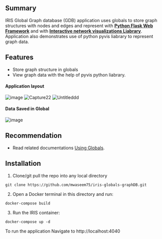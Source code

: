 ## Summary
IRIS Global Graph database (GDB) application uses globals to store graph structures with nodes and edges and represent with [**Python Flask Web Framework**](https://flask.palletsprojects.com/) and with [**Interactive network visualizations Liabrary**](https://pyvis.readthedocs.io/en/latest/).  
Application also demonstrates use of python pyvis liabrary to represent graph data.

## Features
* Store graph structure in globals
* View graph data with the help of pyvis python liabrary.

#### Application layout
![image](https://user-images.githubusercontent.com/18219467/161451823-6c41c55b-beb8-451a-88a3-6fda582712ee.png)
![Capture22](https://user-images.githubusercontent.com/18219467/161445122-27d0987d-17a9-4ece-9ed9-68ba3c3ac29b.PNG)
![Untitleddd](https://user-images.githubusercontent.com/18219467/161445134-58cb89cf-f128-4a2a-930d-186a212a94c4.png)

#### Data Saved in Global
![image](https://user-images.githubusercontent.com/18219467/161445197-52344c72-c008-4cb9-93db-e391d063e13b.png)


## Recommendation 
 * Read related documentations [Using Globals](https://docs.intersystems.com/irislatest/csp/docbook/DocBook.UI.Page.cls?KEY=GGBL).

## Installation
1. Clone/git pull the repo into any local directory

```
git clone https://github.com/mwaseem75/iris-globals-graphDB.git
```

2. Open a Docker terminal in this directory and run:

```
docker-compose build
```

3. Run the IRIS container:

```
docker-compose up -d 
```

To run the application Navigate to http://localhost:4040 


